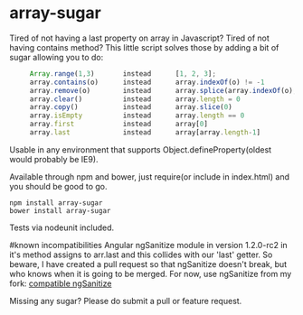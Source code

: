 array-sugar
============

Tired of not having a last property on array in Javascript? Tired of not having contains method?
This little script solves those by adding a bit of sugar allowing you to do:
```javascript    
     Array.range(1,3)       instead      [1, 2, 3];
     array.contains(o)      instead      array.indexOf(o) != -1
     array.remove(o)        instead      array.splice(array.indexOf(o), 1) //remove returns true when o was removed
     array.clear()          instead      array.length = 0
     array.copy()           instead      array.slice(0)
     array.isEmpty          instead      array.length == 0
     array.first            instead      array[0]
     array.last             instead      array[array.length-1]
```
Usable in any environment that supports Object.defineProperty(oldest would probably be IE9).

Available through npm and bower, just require(or include in index.html) and you should be good to go.

    npm install array-sugar
    bower install array-sugar

Tests via nodeunit included.

#known incompatibilities
Angular ngSanitize module in version 1.2.0-rc2 in it's method assigns to arr.last and this collides with our 'last' getter.
So beware, I have created a pull request so that ngSanitize doesn't break, but who knows when it is going to be merged. For now, use ngSanitize from my fork:
[compatible ngSanitize](https://github.com/capaj/angular.js/blob/master/src/ngSanitize/sanitize.js)

Missing any sugar? Please do submit a pull or feature request.
